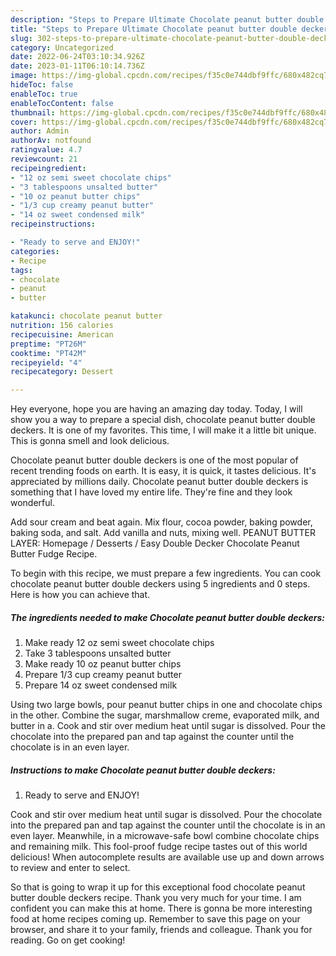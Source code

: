 ```yaml
---
description: "Steps to Prepare Ultimate Chocolate peanut butter double deckers"
title: "Steps to Prepare Ultimate Chocolate peanut butter double deckers"
slug: 302-steps-to-prepare-ultimate-chocolate-peanut-butter-double-deckers
category: Uncategorized
date: 2022-06-24T03:10:34.926Z
date: 2023-01-11T06:10:14.736Z
image: https://img-global.cpcdn.com/recipes/f35c0e744dbf9ffc/680x482cq70/chocolate-peanut-butter-double-deckers-recipe-main-photo.jpg
hideToc: false
enableToc: true
enableTocContent: false
thumbnail: https://img-global.cpcdn.com/recipes/f35c0e744dbf9ffc/680x482cq70/chocolate-peanut-butter-double-deckers-recipe-main-photo.jpg
cover: https://img-global.cpcdn.com/recipes/f35c0e744dbf9ffc/680x482cq70/chocolate-peanut-butter-double-deckers-recipe-main-photo.jpg
author: Admin
authorAv: notfound
ratingvalue: 4.7
reviewcount: 21
recipeingredient:
- "12 oz semi sweet chocolate chips"
- "3 tablespoons unsalted butter"
- "10 oz peanut butter chips"
- "1/3 cup creamy peanut butter"
- "14 oz sweet condensed milk"
recipeinstructions:

- "Ready to serve and ENJOY!"
categories:
- Recipe
tags:
- chocolate
- peanut
- butter

katakunci: chocolate peanut butter 
nutrition: 156 calories
recipecuisine: American
preptime: "PT26M"
cooktime: "PT42M"
recipeyield: "4"
recipecategory: Dessert

---
```



Hey everyone, hope you are having an amazing day today. Today, I will show you a way to prepare a special dish, chocolate peanut butter double deckers. It is one of my favorites. This time, I will make it a little bit unique. This is gonna smell and look delicious.

Chocolate peanut butter double deckers is one of the most popular of recent trending foods on earth. It is easy, it is quick, it tastes delicious. It's appreciated by millions daily. Chocolate peanut butter double deckers is something that I have loved my entire life. They're fine and they look wonderful.

Add sour cream and beat again. Mix flour, cocoa powder, baking powder, baking soda, and salt. Add vanilla and nuts, mixing well. PEANUT BUTTER LAYER: Homepage / Desserts / Easy Double Decker Chocolate Peanut Butter Fudge Recipe.


To begin with this recipe, we must prepare a few ingredients. You can cook chocolate peanut butter double deckers using 5 ingredients and 0 steps. Here is how you can achieve that.

<!--inarticleads1-->

##### The ingredients needed to make Chocolate peanut butter double deckers:

1. Make ready 12 oz semi sweet chocolate chips
1. Take 3 tablespoons unsalted butter
1. Make ready 10 oz peanut butter chips
1. Prepare 1/3 cup creamy peanut butter
1. Prepare 14 oz sweet condensed milk


Using two large bowls, pour peanut butter chips in one and chocolate chips in the other. Combine the sugar, marshmallow creme, evaporated milk, and butter in a. Cook and stir over medium heat until sugar is dissolved. Pour the chocolate into the prepared pan and tap against the counter until the chocolate is in an even layer. 

<!--inarticleads2-->

##### Instructions to make Chocolate peanut butter double deckers:


1. Ready to serve and ENJOY!

Cook and stir over medium heat until sugar is dissolved. Pour the chocolate into the prepared pan and tap against the counter until the chocolate is in an even layer. Meanwhile, in a microwave-safe bowl combine chocolate chips and remaining milk. This fool-proof fudge recipe tastes out of this world delicious! When autocomplete results are available use up and down arrows to review and enter to select. 

So that is going to wrap it up for this exceptional food chocolate peanut butter double deckers recipe. Thank you very much for your time. I am confident you can make this at home. There is gonna be more interesting food at home recipes coming up. Remember to save this page on your browser, and share it to your family, friends and colleague. Thank you for reading. Go on get cooking!
